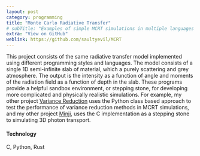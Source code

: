 ```yaml
---
layout: post
category: programming
title: "Monte Carlo Radiative Transfer"
# subTitle: "Examples of simple MCRT simulations in multiple languages and styles"
extra: "View on GitHub"
weblink: https://github.com/saultyevil/MCRT
---
```


This project consists of the same radiative transfer model implemented using
different programming styles and languages. The model consists of a single
1D semi-infinite slab of material, which a purely scattering and grey atmosphere.
The output is the intensity as a function of angle and moments of the radiation
field as a function of depth in the slab. These programs provide a helpful
sandbox environment, or stepping stone, for developing more complicated and
physically realistic simulations. For example, my other project
<a href="https://github.com/saultyevil/VarianceReduction">Variance Reduction</a>
uses the Python class based approach to test the performance of variance reduction
methods in MCRT simulations, and my other project
<a href="https://github.com/saultyevil/Minji">Minji</a>,
uses the C implementation as a stepping stone to simulating 3D photon transport.




#### Technology

C, Python, Rust

